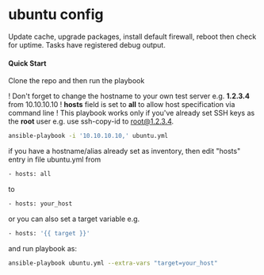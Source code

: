# ubuntu config

Update cache, upgrade packages, install default firewall, reboot then check for uptime. Tasks have registered debug output.

#### Quick Start

Clone the repo and then run the playbook

! Don't forget to change the hostname to your own test server e.g. **1.2.3.4** from 10.10.10.10
! **hosts** field is set to **all** to allow host specification via command line
! This playbook works only if you've already set SSH keys as the **root** user e.g. use ssh-copy-id to root@1.2.3.4.

```bash
ansible-playbook -i '10.10.10.10,' ubuntu.yml
```

if you have a hostname/alias already set as inventory, then edit "hosts" entry in file ubuntu.yml from

```bash
- hosts: all
```
to
```bash
- hosts: your_host
```

or you can also set a target variable e.g.

```bash
- hosts: '{{ target }}'
```

and run playbook as:

```bash
ansible-playbook ubuntu.yml --extra-vars "target=your_host"
```
